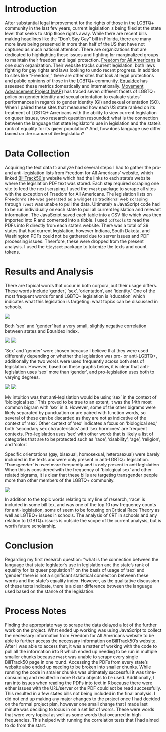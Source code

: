 # Introduction
After substantial legal improvement for the rights of those in the LGBTQ+ community in the last few years, current legislation is being filed at the state level that seeks to strip those rights away. While there are recent bills making headlines like the “Don’t Say Gay” bill in Florida, there are many more laws being presented in more than half of the US that have not captured as much national attention. There are organizations that are dedicated to highlighting these issues and fighting for marginalized groups to maintain their freedom and legal protection. [Freedom for All Americans](https://freedomforallamericans.org/legislative-tracker/) is one such organization. Their website tracks current legislation, both laws fighting for gay rights and laws looking to undo recent progress. In addition to sites like “Freedom,” there are other sites that look at legal protections and public opinions of those in the LGBTQ+ community. [Equaldex](https://www.equaldex.com/equality-index) has assessed these metrics domestically and internationally. [Movement Advancement Project (MAP)](https://www.lgbtmap.org/equality-maps) has traced seven different facets of LGBTQ+ policy on gender identity and sexual orientation to evaluate states’ performances in regards to gender identity (GI) and sexual orientation (SO). When I paired these sites that measured how each US state ranked on its treatment of LGBTQ+ Americans with the ability to view current legislation on queer issues, two research question resounded: what is the connection between the language that state legislator’s use in legislation and the state’s rank of equality for its queer population? And, how does language use differ based on the stance of the legislation? 

# Data Collection
Acquiring the text data to analyze had several steps: I had to gather the pro- and anti-legislation lists from Freedom for All Americans’ website, which linked [BillTrack50's](https://www.billtrack50.com/) website which had the links to each state’s website where the legislation PDF text was stored. Each step required scraping one site to feed the next scraping. I used the `rvest` package to scrape all sites with the exception of Freedom for All Americans. The legislation lists on Freedom’s site was generated as a widget so traditional web scraping through `rvest` was unable to pull the data. Ultimately a JavaScript code had to be run individually on each state to pull all current legislation and relevant information. The JavaScript saved each table into a CSV file which was then imported into R and converted into a tibble. I used `pdftools` to read the PDFs into R directly from each state’s website. There was a total of 39 states that had current legislation, however Indiana, South Dakota, and Washington PDFs could not be gathered due to server issues and PDF processing issues. Therefore, these were dropped from the present analysis. I used the `tidytext` package to tokenize the texts and count tokens.

# Results and Analysis
There are topical words that occur in both corpora, but their usage differs. These words include ‘gender’, ‘sex’, ‘orientation’, and ‘identity.’ One of the most frequent words for anti LGBTQ+ legislation is ‘education’ which indicates what this legislation is targeting: what topics can be discussed in schools.

![](/data_visualization/unigram-plot-education-1.png)

Both 'sex' and 'gender' had a very small, slightly negative correlation between states and Equaldex index.

![](/data_visualization/rank-and-sex-correlation-1.png)
![](/data_visualization/rank-and-gender-correlation-1.png)

‘Sex’ and ‘gender’ were chosen because I believe that they were used differently depending on whether the legislation was pro- or anti-LGBTQ+, additionally the two words were used frequently across both sets of legislation. However, based on these graphs below, it is clear that anti-legislation uses ‘sex’ more than ‘gender’, and pro-legislation uses both to varying degrees.

![](/data_visualization/unigram-plot-sex-1.png)
![](/data_visualization/unigram-plot-gender-1.png)

My intuition was that anti-legislation would be using ‘sex’ in the context of ‘biological sex.’ This proved to be true to an extent, it was the 14th most common bigram with ‘sex’ in it. However, some of the other bigrams were likely separated by punctuation or are paired with function words, so several of these can be discarded as they are not as indicative of the context of ‘sex’. Other context of ‘sex’ indicates a focus on ‘biological sex,’ both ‘secondary sex characteristics’ and ‘sex hormones’ are frequent contexts. Pro-legislation uses ‘sex’ with other words that is likely a list of categories that are to be protected such as ‘race’, ‘disability’, ‘age’, ‘religion’, and ‘color’.

Specific orientations (gay, bisexual, homosexual, heterosexual) were barely included in the texts and were only present in anti-LGBTQ+ legislation. ‘Transgender’ is used more frequently and is only present in anti legislation. When this is considered with the frequency of ‘biological sex’ and other related bigrams, it is clear that these bills are targeting transgender people more than other members of the LGBTQ+ community.

![](/data_visualization/unigram-plot-transgender-1.png)

In addition to the topic words relating to my line of research, ‘race’ is included in some bill text and was one of the top 10 raw frequency counts for anti-legislation, some of seem to be focusing on Critical Race Theory as well as LGTBQ+ issues in schools. The analysis of CRT in schools and any relation to LGBTQ+ issues is outside the scope of the current analysis, but is worth future scholarship.

# Conclusion
Regarding my first research question: “what is the connection between the language that state legislator’s use in legislation and the state’s rank of equality for its queer population?” on the basis of usage of ‘sex’ and ‘gender’ there is not a significant statistical connection between these words and the state’s equality index. However, as the qualitative discussion of these texts indicate, there is a clear difference between the language used based on the stance of the legislation. 

# Process Notes
Finding the appropriate way to scrape the data delayed a lot of the further work on the project. What ended up working was using JavaScript to collect the necessary information from Freedom for All Americans website to be able to further access the necessary information on BillTrack50’s website. After I was able to access that, it was a matter of working with the code to pull all the information into R which ended up needing to be run in multiple smaller chunks because `rvest` was unable to scrape every single BillTrack50 page in one round. Accessing the PDFs from every state’s website also ended up needing to be broken into smaller chunks. While running the code in smaller chunks was ultimately successful it was time-consuming and resulted in more R data objects to be used. Additionally, I ran into issues when reading the PDFs into text in R because there were either issues with the URL/server or the PDF could not be read successfully. This resulted in a few states bills not being included in the final analysis. I did not end up making any major changes to the project once I had decided on the formal project plan, however one small change that I made last minute was deciding to focus in on a set list of words. These were words that were very topical as well as some words that occurred in high frequencies. This helped with running the correlation tests that I had aimed to do from the start.

